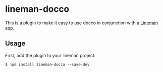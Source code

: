 # lineman-docco

This is a plugin to make it easy to use docco in conjunction with a
[Lineman](http://linemanjs.com) app.

## Usage

First, add the plugin to your lineman project:

```
$ npm install lineman-docco --save-dev
```

